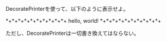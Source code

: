 
DecoratePrinterを使って、以下のように表示せよ。

\*+\*+\*+\*+\*+\*+\*+\*+\*+\*+
hello, world!
\*+\*+\*+\*+\*+\*+\*+\*+\*+\*+

ただし、DecoratePrinterは一切書き換えてはならない。
